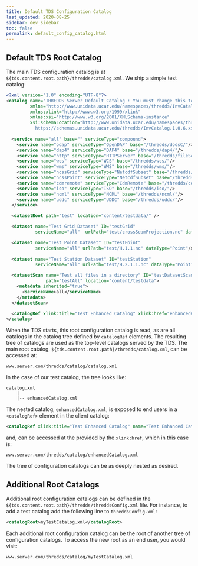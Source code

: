 ```yaml
---
title: Default TDS Configuration Catalog
last_updated: 2020-08-25
sidebar: dev_sidebar
toc: false
permalink: default_config_catalog.html
---
```


## Default TDS Root Catalog

The main TDS configuration catalog is at `${tds.content.root.path}/thredds/catalog.xml`.
We ship a simple test catalog:

~~~xml
<?xml version="1.0" encoding="UTF-8"?>
<catalog name="THREDDS Server Default Catalog : You must change this to fit your server!"
         xmlns="http://www.unidata.ucar.edu/namespaces/thredds/InvCatalog/v1.0"
         xmlns:xlink="http://www.w3.org/1999/xlink"
         xmlns:xsi="http://www.w3.org/2001/XMLSchema-instance"
         xsi:schemaLocation="http://www.unidata.ucar.edu/namespaces/thredds/InvCatalog/v1.0
           https://schemas.unidata.ucar.edu/thredds/InvCatalog.1.0.6.xsd">
  
  <service name="all" base="" serviceType="compound">
    <service name="odap" serviceType="OpenDAP" base="/thredds/dodsC/"/>
    <service name="dap4" serviceType="DAP4" base="/thredds/dap4/"/>
    <service name="http" serviceType="HTTPServer" base="/thredds/fileServer/"/>
    <service name="wcs" serviceType="WCS" base="/thredds/wcs/"/>
    <service name="wms" serviceType="WMS" base="/thredds/wms/"/>
    <service name="ncssGrid" serviceType="NetcdfSubset" base="/thredds/ncss/grid/"/>
    <service name="ncssPoint" serviceType="NetcdfSubset" base="/thredds/ncss/point/"/>
    <service name="cdmremote" serviceType="CdmRemote" base="/thredds/cdmremote/"/>
    <service name="iso" serviceType="ISO" base="/thredds/iso/"/>
    <service name="ncml" serviceType="NCML" base="/thredds/ncml/"/>
    <service name="uddc" serviceType="UDDC" base="/thredds/uddc/"/>
  </service>

  <datasetRoot path="test" location="content/testdata/" />

  <dataset name="Test Grid Dataset" ID="testGrid"
           serviceName="all"  urlPath="test/crossSeamProjection.nc" dataType="Grid"/>

  <dataset name="Test Point Dataset" ID="testPoint"
           serviceName="all" urlPath="test/H.1.1.nc" dataType="Point"/>
  
  <dataset name="Test Station Dataset" ID="testStation"
           serviceName="all" urlPath="test/H.2.1.1.nc" dataType="Point"/>

  <datasetScan name="Test all files in a directory" ID="testDatasetScan"
               path="testAll" location="content/testdata">
    <metadata inherited="true">
      <serviceName>all</serviceName>
    </metadata>
  </datasetScan>

  <catalogRef xlink:title="Test Enhanced Catalog" xlink:href="enhancedCatalog.xml" name=""/>
</catalog>
~~~

When the TDS starts, this root configuration catalog is read, as are all catalogs in the catalog tree defined by `catalogRef` elements.
The resulting tree of catalogs are used as the top-level catalogs served by the TDS.
The main root catalog, `${tds.content.root.path}/thredds/catalog.xml`,  can be accessed at:

~~~
www.server.com/thredds/catalog/catalog.xml
~~~

In the case of our test catalog, the tree looks like:

~~~
catalog.xml
    |
    |-- enhancedCatalog.xml
~~~

The nested catalog, `enhancedCatalog.xml`, is exposed to end users in a `<catalogRef>` element in the client catalog:

~~~xml
<catalogRef xlink:title="Test Enhanced Catalog" name="Test Enhanced Catalog" xlink:href="enhancedCatalog.xml"/>
~~~

and, can be accessed at the provided by the `xlink:href`, which in this case is:

~~~
www.server.com/thredds/catalog/enhancedCatalog.xml
~~~

The tree of configuration catalogs can be as deeply nested as desired.

## Additional Root Catalogs

Additional root configuration catalogs can be defined in the `${tds.content.root.path}/thredds/threddsConfig.xml` file. 
For instance, to add a test catalog add the following line to `threddsConfig.xml`:

~~~xml
<catalogRoot>myTestCatalog.xml</catalogRoot>
~~~

Each additional root configuration catalog can be the root of another tree of configuration catalogs.
To access the new root as an end user, you would visit: 

`www.server.com/thredds/catalog/myTestCatalog.xml`

